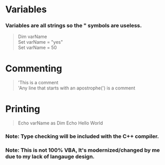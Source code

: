 # Variables   
### Variables are all strings so the " symbols are useless. 

> Dim varName   
> Set varName = "yes"  
> Set varName = 50   

# Commenting
> 'This is a comment  
> 'Any line that starts with an apostrophe(') is a comment

# Printing
> Echo varName as Dim
> Echo Hello World  
























### Note: Type checking will be included with the C++ compiler.
### Note: This is not 100% VBA, It's modernized/changed by me due to my lack of langauge design.
